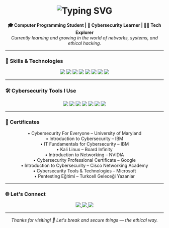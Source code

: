 <h1 align="center">
  <img src="https://readme-typing-svg.herokuapp.com?font=Fira+Code&size=25&duration=3000&pause=1000&color=0A6EBD&center=true&vCenter=true&width=500&lines=Hello!+I'm+Enes+Yavuzarslan;Cybersecurity+Enthusiast+%F0%9F%94%90;Student+%7C+Developer" alt="Typing SVG" />
</h1>

<p align="center">
  <b>🎓 Computer Programming Student | 🔐 Cybersecurity Learner | 👨‍💻 Tech Explorer</b><br>
  <i>Currently learning and growing in the world of networks, systems, and ethical hacking.</i>
</p>

---

### 🧠 Skills & Technologies

<p align="center">
  <a href="https://www.w3schools.com/html/" target="_blank"><img src="https://img.shields.io/badge/HTML-E34F26?style=for-the-badge&logo=html5&logoColor=white"/></a>
  <a href="https://www.w3schools.com/css/" target="_blank"><img src="https://img.shields.io/badge/CSS-1572B6?style=for-the-badge&logo=css3&logoColor=white"/></a>
  <a href="https://www.javascript.com/" target="_blank"><img src="https://img.shields.io/badge/JavaScript-F7DF1E?style=for-the-badge&logo=javascript&logoColor=black"/></a>
  <a href="https://www.python.org/" target="_blank"><img src="https://img.shields.io/badge/Python-3776AB?style=for-the-badge&logo=python&logoColor=white"/></a>
  <a href="https://www.php.net/" target="_blank"><img src="https://img.shields.io/badge/PHP-777BB4?style=for-the-badge&logo=php&logoColor=white"/></a>
  <a href="https://en.cppreference.com/w/c" target="_blank"><img src="https://img.shields.io/badge/C-A8B9CC?style=for-the-badge&logo=c&logoColor=black"/></a>
  <a href="https://isocpp.org/" target="_blank"><img src="https://img.shields.io/badge/C%2B%2B-00599C?style=for-the-badge&logo=c%2B%2B&logoColor=white"/></a>
  <a href="https://learn.microsoft.com/en-us/dotnet/csharp/" target="_blank"><img src="https://img.shields.io/badge/C%23-239120?style=for-the-badge&logo=c-sharp&logoColor=white"/></a>
</p>

---

### 🛠️ Cybersecurity Tools I Use

<p align="center">
  <a href="https://www.kali.org/" target="_blank"><img src="https://img.shields.io/badge/Kali_Linux-557C94?style=for-the-badge&logo=kalilinux&logoColor=white"/></a>
  <a href="https://portswigger.net/burp" target="_blank"><img src="https://img.shields.io/badge/Burp%20Suite-FF6F00?style=for-the-badge&logo=burpsuite&logoColor=white"/></a>
  <a href="https://nmap.org/" target="_blank"><img src="https://img.shields.io/badge/Nmap-00599C?style=for-the-badge&logo=gnometerminal&logoColor=white"/></a>
  <a href="https://www.netdiscover.org/" target="_blank"><img src="https://img.shields.io/badge/Netdiscover-2B2B2B?style=for-the-badge&logo=internetexplorer&logoColor=white"/></a>
  <a href="https://bettercap.org/" target="_blank"><img src="https://img.shields.io/badge/Bettercap-CC0000?style=for-the-badge&logo=gnu-bash&logoColor=white"/></a>
  <a href="https://code.visualstudio.com/" target="_blank"><img src="https://img.shields.io/badge/VS%20Code-007ACC?style=for-the-badge&logo=visualstudiocode&logoColor=white"/></a>
  <a href="https://www.virtualbox.org/" target="_blank"><img src="https://img.shields.io/badge/UTM%20(ARM)-333333?style=for-the-badge&logo=apple&logoColor=white"/></a>
</p>

---

### 📜 Certificates

<p align="center">
  • Cybersecurity For Everyone – University of Maryland<br>
  • Introduction to Cybersecurity – IBM<br>
  • IT Fundamentals for Cybersecurity – IBM<br>
  • Kali Linux – Board Infinity<br>
  • Introduction to Networking – NVIDIA<br>
  • Cybersecurity Professional Certificate – Google<br>
  • Introduction to Cybersecurity – Cisco Networking Academy<br>
  • Cybersecurity Tools & Technologies – Microsoft<br>
  • Pentesting Eğitimi – Turkcell Geleceği Yazanlar<br>
</p>

---

### 🌐 Let's Connect

<p align="center">
  <a href="https://www.linkedin.com/in/enesyavuzarslan/" target="_blank">
    <img src="https://img.shields.io/badge/LinkedIn-0A66C2?style=for-the-badge&logo=linkedin&logoColor=white"/>
  </a>
  <a href="https://github.com/enesyavuzarslannn" target="_blank">
    <img src="https://img.shields.io/badge/GitHub-000?style=for-the-badge&logo=github&logoColor=white"/>
  </a>
  <a href="https://medium.com/@ensyazilim1" target="_blank">
    <img src="https://img.shields.io/badge/Medium-000000?style=for-the-badge&logo=medium&logoColor=white"/>
  </a>
</p>

---

<p align="center"><i>Thanks for visiting! 🚀 Let's break and secure things — the ethical way.</i></p>
